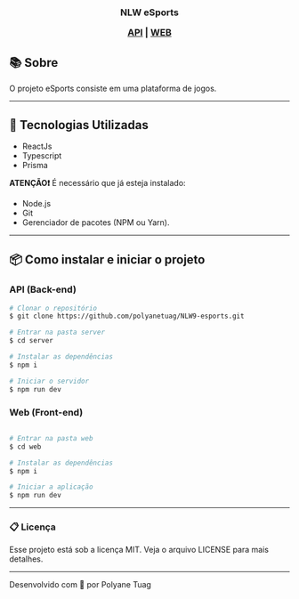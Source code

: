 <!-- <h1 align="center">
    <img  width= '300'src=".\.github\logoProffy.svg">
</h1> -->

<h3 align="center"> NLW eSports

 [API](##-API-(Back-end)) | [WEB](##-WEB-(Front-end)) 
 
</h3>


<!-- 
<h1 align="center">
    <img src=".\.github\InterfaceAplicativo.png">
</h1> -->


## 📚 Sobre

O projeto eSports consiste em uma plataforma de jogos.


---

## 🚀 Tecnologias Utilizadas

- ReactJs
- Typescript
- Prisma



**ATENÇÃO❗** É necessário que já esteja instalado:

- Node.js
- Git 
- Gerenciador de pacotes (NPM ou Yarn).

---
## 📦 Como instalar e iniciar o projeto

### API (Back-end)

```bash
# Clonar o repositório
$ git clone https://github.com/polyanetuag/NLW9-esports.git

# Entrar na pasta server 
$ cd server

# Instalar as dependências
$ npm i

# Iniciar o servidor
$ npm run dev

```

### Web (Front-end)

```bash

# Entrar na pasta web 
$ cd web

# Instalar as dependências
$ npm i

# Iniciar a aplicação
$ npm run dev

```


---

### 📋 Licença

Esse projeto está sob a licença MIT. Veja o arquivo LICENSE para mais detalhes.


---
Desenvolvido com 💜 por Polyane Tuag